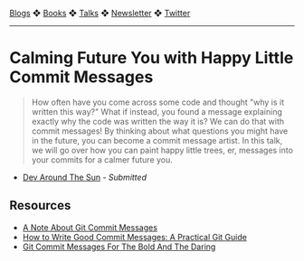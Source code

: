 [Blogs](../blogs.md) ❖ [Books](../books.md) ❖ [Talks](../talks.md) ❖ [Newsletter](https://tinyletter.com/vgonda) ❖ [Twitter](https://twitter.com/TTGonda)

---

# Calming Future You with Happy Little Commit Messages

> How often have you come across some code and thought "why is it written this way?" What if instead, you found a message explaining exactly why the code was written the way it is? We can do that with commit messages! By thinking about what questions you might have in the future, you can become a commit message artist. In this talk, we will go over how you can paint happy little trees, er, messages into your commits for a calmer future you.

-   [Dev Around The Sun](https://devaroundthesun.org/) - _Submitted_

## Resources

-   [A Note About Git Commit Messages](https://tbaggery.com/2008/04/19/a-note-about-git-commit-messages.html)
-   [How to Write Good Commit Messages: A Practical Git Guide](https://www.freecodecamp.org/news/writing-good-commit-messages-a-practical-guide/)
-   [Git Commit Messages For The Bold And The Daring](https://medium.com/nulab/git-commit-messages-for-the-bold-and-the-daring-3cc91a91e29b)
